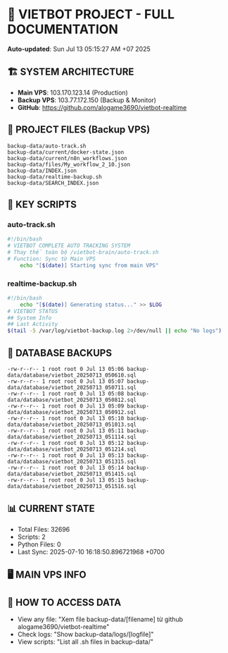 # 🤖 VIETBOT PROJECT - FULL DOCUMENTATION
**Auto-updated**: Sun Jul 13 05:15:27 AM +07 2025

## 🏗️ SYSTEM ARCHITECTURE
- **Main VPS**: 103.170.123.14 (Production)
- **Backup VPS**: 103.77.172.150 (Backup & Monitor)
- **GitHub**: https://github.com/alogame3690/vietbot-realtime

## 📁 PROJECT FILES (Backup VPS)
```
backup-data/auto-track.sh
backup-data/current/docker-state.json
backup-data/current/n8n_workflows.json
backup-data/files/My_workflow_2_10.json
backup-data/INDEX.json
backup-data/realtime-backup.sh
backup-data/SEARCH_INDEX.json
```

## 🔧 KEY SCRIPTS
### auto-track.sh
```bash
#!/bin/bash
# VIETBOT COMPLETE AUTO TRACKING SYSTEM
# Thay thế toàn bộ /vietbot-brain/auto-track.sh
# Function: Sync từ Main VPS
    echo "[$(date)] Starting sync from main VPS"
```
### realtime-backup.sh
```bash
#!/bin/bash
    echo "[$(date)] Generating status..." >> $LOG
# VIETBOT STATUS
## System Info
## Last Activity
$(tail -5 /var/log/vietbot-backup.log 2>/dev/null || echo "No logs")
```

## 💾 DATABASE BACKUPS
```
-rw-r--r-- 1 root root 0 Jul 13 05:06 backup-data/database/vietbot_20250713_050610.sql
-rw-r--r-- 1 root root 0 Jul 13 05:07 backup-data/database/vietbot_20250713_050711.sql
-rw-r--r-- 1 root root 0 Jul 13 05:08 backup-data/database/vietbot_20250713_050812.sql
-rw-r--r-- 1 root root 0 Jul 13 05:09 backup-data/database/vietbot_20250713_050912.sql
-rw-r--r-- 1 root root 0 Jul 13 05:10 backup-data/database/vietbot_20250713_051013.sql
-rw-r--r-- 1 root root 0 Jul 13 05:11 backup-data/database/vietbot_20250713_051114.sql
-rw-r--r-- 1 root root 0 Jul 13 05:12 backup-data/database/vietbot_20250713_051214.sql
-rw-r--r-- 1 root root 0 Jul 13 05:13 backup-data/database/vietbot_20250713_051315.sql
-rw-r--r-- 1 root root 0 Jul 13 05:14 backup-data/database/vietbot_20250713_051415.sql
-rw-r--r-- 1 root root 0 Jul 13 05:15 backup-data/database/vietbot_20250713_051516.sql
```

## 📊 CURRENT STATE
- Total Files: 32696
- Scripts: 2
- Python Files: 0
- Last Sync: 2025-07-10 16:18:50.896721968 +0700

## 🖥️ MAIN VPS INFO


## 🚨 HOW TO ACCESS DATA
- View any file: "Xem file backup-data/[filename] từ github alogame3690/vietbot-realtime"
- Check logs: "Show backup-data/logs/[logfile]"
- View scripts: "List all .sh files in backup-data/"
